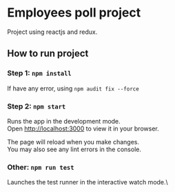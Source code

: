 # Employees poll project
Project using reactjs and redux.

## How to run project
### Step 1: `npm install`
If have any error, using `npm audit fix --force`

### Step 2: `npm start`

Runs the app in the development mode.\
Open [http://localhost:3000](http://localhost:3000) to view it in your browser.

The page will reload when you make changes.\
You may also see any lint errors in the console.

### Other: `npm run test`

Launches the test runner in the interactive watch mode.\
